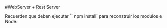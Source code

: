 #WebServer + Rest Server

Recuerden que deben ejecutar `` npm install` para reconstruir los modulos e Node.
